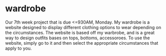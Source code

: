 # wardrobe
Our 7th week project that is due &lt;=930AM, Monday.
My wardrobe is a website designed to display different clothing options to wear depending on the circumstances.
The website is based off my warbrobe, and is a great way to design outfits bases on tops, bottoms, accessoroes.
To use the website, simply go to it and then select the appropriate circumstances that apply to you.
